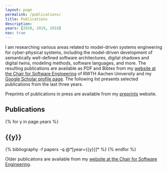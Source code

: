 ```yaml
---
layout: page
permalink: /publications/
title: Publications
description: 
years: [2020, 2019, 2018]
nav: true
---
```


I am researching various areas related to model-driven systems engineering for cyber-physical systems, including the model-driven development of semantically well-defined software architectures, digital shadows and digital twins, modeling methods, software languages, and more. The resulting publications are available as PDF and Bibtex from my [website at the Chair for Software Engineering](https://www.se-rwth.de/staff/wortmann/) of RWTH Aachen University and my [Google Scholar profile page](https://scholar.google.de/citations?user=6ImtercAAAAJ&hl=de&oi=ao). The following list presents selected publications from the last three years.

Preprints of publications in press are available from my [preprints](../preprints/) website.

## Publications

<div class="publications">

{% for y in page.years %}
  <h2 class="year">{{y}}</h2>
  {% bibliography -f papers -q @*[year={{y}}]* %}
{% endfor %}

</div>

Older publications are available from my [website at the Chair for Software Engineering](https://www.se-rwth.de/staff/wortmann/).
